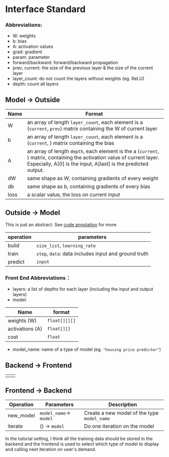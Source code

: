 # Interface Standard
### Abbreviations:
* W: weights
* b: bias
* A: activation values
* grad: gradient
* param: parameter
* forward/backward: forward/backward propagation
* prev, current: the size of the previous layer & the size of the current layer 
* layer_count: do not count the layers without weights (eg. ReLU)
* depth: count all layers

## Model -> Outside
| Name | Format |
|--|--|
| W | an array of length `layer_count`, each element is a (`current`, `prev`) matrix containing the W of current layer |
| b | an array of length `layer_count`, each element is a (`current`, ) matrix containing the bias |
| A | an array of length `depth`, each element is the a (`current`, ) matrix, containing the activation value of current layer. Especially, A[0] is the input, A[last] is the predicted output. |
| dW | same shape as W, containing gradients of every weight |
| db | same shape as b, containing gradients of every bias |
| loss | a scalar value, the loss on current input |

## Outside -> Model
This is just an abstract.
See [code annotation](https://github.com/IDl0T/AIwaffle/blob/master/MLsource/SimpleClassificationModel/SimpleClassificationNetwork.py) for more.

| operation | parameters |
| -- | -- |
| build | `size_list`, `learning_rate` |
| train | `step`, `data`: data includes input and ground truth |
| predict | `input` |

### Front End Abbreviations：

- layers: a list of depths for each layer (including the input and output layers)
- model:

| Name            | format        |
| --------------- | ------------- |
| weights (W)     | `float[][][]` |
| activations (A) | `float[][]`   |
| cost            | `float`       |

- model_name: name of a type of model (eg. `"housing price predictor"`)

## Backend -> Frontend

|  |  |
|--|--|
|  |  |

## Frontend -> Backend

| Operation | Parameters             | Description                                 |
| --------- | ---------------------- | ------------------------------------------- |
| new_model | `model_name`-> `model` | Create a new model of the type `model_name` |
| iterate   | () -> `model`          | Do one iteration on the model               |

In the tutorial setting, I think all the training data should be stored in the backend and the frontend is used to select which type of model to display and calling next iteration on user's demand.

